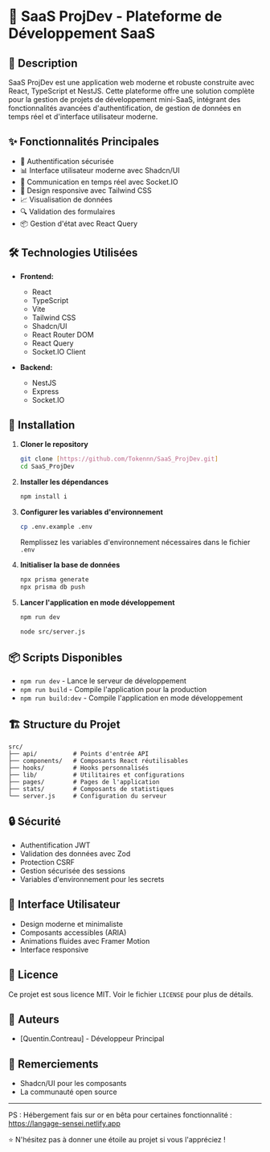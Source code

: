 # 🚀 SaaS ProjDev - Plateforme de Développement SaaS

## 📝 Description
SaaS ProjDev est une application web moderne et robuste construite avec React, TypeScript et NestJS. Cette plateforme offre une solution complète pour la gestion de projets de développement mini-SaaS, intégrant des fonctionnalités avancées d'authentification, de gestion de données en temps réel et d'interface utilisateur moderne.

## ✨ Fonctionnalités Principales
- 🔐 Authentification sécurisée
- 📊 Interface utilisateur moderne avec Shadcn/UI
- 🔄 Communication en temps réel avec Socket.IO
- 📱 Design responsive avec Tailwind CSS
- 📈 Visualisation de données 
- 🔍 Validation des formulaires
- 📦 Gestion d'état avec React Query

## 🛠️ Technologies Utilisées
- **Frontend:**
  - React 
  - TypeScript
  - Vite
  - Tailwind CSS
  - Shadcn/UI
  - React Router DOM
  - React Query
  - Socket.IO Client

- **Backend:**
  - NestJS
  - Express
  - Socket.IO

## 🚀 Installation

1. **Cloner le repository**
   ```bash
   git clone [https://github.com/Tokennn/SaaS_ProjDev.git]
   cd SaaS_ProjDev
   ```

2. **Installer les dépendances**
   ```bash
   npm install i
   ```

3. **Configurer les variables d'environnement**
   ```bash
   cp .env.example .env
   ```
   Remplissez les variables d'environnement nécessaires dans le fichier `.env`

4. **Initialiser la base de données**
   ```bash
   npx prisma generate
   npx prisma db push
   ```

5. **Lancer l'application en mode développement**
   ```bash
   npm run dev
   ```

    ```bash
   node src/server.js
   ```

## 📦 Scripts Disponibles
- `npm run dev` - Lance le serveur de développement
- `npm run build` - Compile l'application pour la production
- `npm run build:dev` - Compile l'application en mode développement

## 🏗️ Structure du Projet
```
src/
├── api/          # Points d'entrée API
├── components/   # Composants React réutilisables
├── hooks/        # Hooks personnalisés
├── lib/          # Utilitaires et configurations
├── pages/        # Pages de l'application
├── stats/        # Composants de statistiques
└── server.js     # Configuration du serveur
```

## 🔒 Sécurité
- Authentification JWT
- Validation des données avec Zod
- Protection CSRF
- Gestion sécurisée des sessions
- Variables d'environnement pour les secrets

## 🎨 Interface Utilisateur
- Design moderne et minimaliste
- Composants accessibles (ARIA)
- Animations fluides avec Framer Motion
- Interface responsive

## 📄 Licence
Ce projet est sous licence MIT. Voir le fichier `LICENSE` pour plus de détails.

## 👥 Auteurs
- [Quentin.Contreau] - Développeur Principal

## 🙏 Remerciements
- Shadcn/UI pour les composants
- La communauté open source

---
PS : Hébergement fais sur or en bêta pour certaines fonctionnalité : https://langage-sensei.netlify.app

⭐ N'hésitez pas à donner une étoile au projet si vous l'appréciez !

